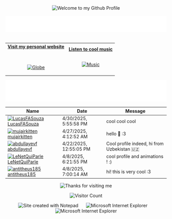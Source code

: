 <!-- "Hero" Header -->
<div align="center">
  <img src="https://github.com/BrunnerLivio/brunnerlivio/blob/master/images/welcome.png?raw=true" style="max-width: 100%;" alt="Welcome to my Github Profile" />
  <br />
  <br />
  <img height="50" alt="My Name is Livio and I like Node.js" src="images/personal_note.svg" />
  <br />
  <br />

</div>

<!-- Social -->
<table width="100%" align="center">
<tr>
<td align="center">
<a href="https://brunnerliv.io">
<strong>Visit my personal website </strong>
<br />
<br />
<br />

<p>

<img alt="Globe" height="80" src="images/globe.gif">
</a>
</p>

</td>


<td align="center">
<a href="https://www.youtube.com/watch?v=3YxaaGgTQYM&ab_channel=EvanescenceVEVO">
<strong>Listen to cool music</strong>
<br />
<br />


<p>
<img height="100" alt="Music" src="images/music.gif"> 
</a>
</p>

</td>
</tr>
</table>

<div align="center">
<a href="https://github.com/BrunnerLivio/brunnerlivio/issues/62#issuecomment-new"><img src="images/guestbook.svg"></a> 
</div>

<!-- Guestbook -->
| Name | Date | Message |
|---|---|---|
| <a href="https://github.com/LucasFASouza"><img width="24" src="https://avatars.githubusercontent.com/u/32396925?s=24&u=5a8ee3008737bdb5f5751a6929fe2c035c184d2b&v=4" alt="LucasFASouza" /> LucasFASouza</a> |4/30/2025, 5:55:58 PM|cool cool cool|
| <a href="https://github.com/mujairkitten"><img width="24" src="https://avatars.githubusercontent.com/u/195404625?s=24&u=d6d1ed7c65d67b440d12ced819c7b3f176c3aea6&v=4" alt="mujairkitten" /> mujairkitten</a> |4/27/2025, 4:12:52 AM|hello 👋 :3|
| <a href="https://github.com/abdullayevf"><img width="24" src="https://avatars.githubusercontent.com/u/91544300?s=24&u=c1c0ec8de1e64a2e0a5fb4825aa50dc613725b28&v=4" alt="abdullayevf" /> abdullayevf</a> |4/22/2025, 12:55:05 PM|Cool profile indeed, hi from Uzbekistan 🇺🇿|
| <a href="https://github.com/LeNetQuiParle"><img width="24" src="https://avatars.githubusercontent.com/u/177822582?s=24&u=7fe6d766ac23ba32b2cf71176f39fcc0247e8d47&v=4" alt="LeNetQuiParle" /> LeNetQuiParle</a> |4/8/2025, 6:21:55 PM|cool profile and animations ! :)|
| <a href="https://github.com/antitheus185"><img width="24" src="https://avatars.githubusercontent.com/u/113473346?s=24&u=e67f0f6f6d6c649ac1b3b6a5913e4e0c91a9bbb0&v=4" alt="antitheus185" /> antitheus185</a> |4/8/2025, 7:00:14 AM|hi! this is very cool :3|
<!-- /Guestbook -->

<!-- Footer -->

<div align="center">

<img height="120" alt="Thanks for visiting me" width="100%" src="https://raw.githubusercontent.com/BrunnerLivio/brunnerlivio/master/images/marquee.svg" />
<br />

![Visitor Count](https://profile-counter.glitch.me/brunnerlivio/count.svg)


<img src="https://raw.githubusercontent.com/BrunnerLivio/brunnerlivio/master/images/notepad.gif" alt="Site created with Notepad" height="30" />
<!-- "margin-right: whatever;" -->
<span>&nbsp;&nbsp;&nbsp;&nbsp;</span>  
<img src="https://raw.githubusercontent.com/BrunnerLivio/brunnerlivio/master/images/ie_logo.gif" alt="Microsoft Internet Explorer" />
<span>&nbsp;&nbsp;&nbsp;&nbsp;</span>  
<img src="https://raw.githubusercontent.com/BrunnerLivio/brunnerlivio/master/images/noframes.gif" alt="Microsoft Internet Explorer" />

</div>
